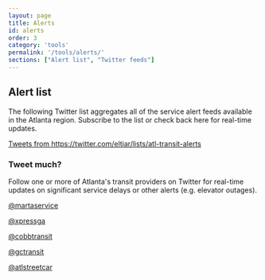 ```yaml
---
layout: page
title: Alerts
id: alerts
order: 3
category: 'tools'
permalink: '/tools/alerts/'
sections: ["Alert list", "Twitter feeds"]
---
```

<!-- <h1>Service Alerts</h1> -->
<div class="row">
	<div name="Alert list" class="col-xs-12 col-md-12">
		<h2>Alert list</h2>
		<p>The following Twitter list aggregates all of the service alert feeds available in the Atlanta region. Subscribe to the list or check back here for real-time updates.</p>
		<div class="col-md-offset-2">
			<a class="twitter-timeline" href="https://twitter.com/eltiar/lists/atl-transit-alerts" data-widget-id="469587949617553409">Tweets from https://twitter.com/eltiar/lists/atl-transit-alerts</a>
			<script>!function(d,s,id){var js,fjs=d.getElementsByTagName(s)[0],p=/^http:/.test(d.location)?'http':'https';if(!d.getElementById(id)){js=d.createElement(s);js.id=id;js.src=p+"://platform.twitter.com/widgets.js";fjs.parentNode.insertBefore(js,fjs);}}(document,"script","twitter-wjs");</script>
		</div>
	</div>
	<div class="col-xs-12 col-md-12">
		<!-- <div class="thumbnail"> -->
		<div class="caption">
			<h3 name="Twitter feeds">Tweet much?</h3>
			<p>Follow one or more of Atlanta's transit providers on Twitter for real-time updates on significant service delays or other alerts (e.g. elevator outages).</p>
			<!-- <ul> -->
			<div class="row">
				<div class="col-sm-4 col-xs-4 text-center">
					<a class="thumbnail" href="https://twitter.com/martaservice">
						<i class="fa fa-twitter fa-5x"></i>
						<p class="btn btn-sm btn-primary">@martaservice</p>
					</a>
				</div>
				<div class="col-sm-4 col-xs-4 text-center">
					<a class="thumbnail" href="https://twitter.com/xpressga">
						<i class="fa fa-twitter fa-5x"></i>
						<p class="btn btn-sm btn-primary">@xpressga</p>
					</a>
				</div>
				<div class="col-sm-4 col-xs-4 text-center">
					<a class="thumbnail" href="https://twitter.com/cobbtransit">
						<i class="fa fa-twitter fa-5x"></i>
						<p class="btn btn-sm btn-primary">@cobbtransit</p>
					</a>
				</div>
				<div class="col-sm-4 col-xs-4 text-center">
					<a class="thumbnail" href="https://twitter.com/gctransit">
						<i class="fa fa-twitter fa-5x"></i>
						<p class="btn btn-sm btn-primary">@gctransit</p>
					</a>
				</div>
				<div class="col-sm-4 col-xs-4 text-center">
					<a class="thumbnail" href="https://twitter.com/atlstreetcar">
						<i class="fa fa-twitter fa-5x"></i>
						<p class="btn btn-sm btn-primary">@atlstreetcar</p>
					</a>
				</div>
			</div>
			<!-- </ul> -->
		</div>
		<!-- </div> -->
	</div>
	

</div>

